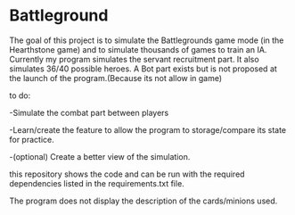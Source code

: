 # Battleground
The goal of this project is to simulate the Battlegrounds game mode (in the Hearthstone game) and to simulate thousands of games to train an IA.
Currently my program simulates the servant recruitment part. It also simulates 36/40 possible heroes.
A Bot part exists but is not proposed at the launch of the program.(Because its not allow in game)

to do: 

-Simulate the combat part between players

-Learn/create the feature to allow the program to storage/compare its state for practice.

-(optional) Create a better view of the simulation.

this repository shows the code and can be run with the required dependencies listed in the requirements.txt file.

The program does not display the description of the cards/minions used. 
